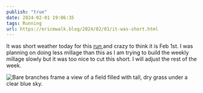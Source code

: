 ```yaml
---
publish: "true"
date: 2024-02-01 19:06:35
tags: Running
url: https://ericmwalk.blog/2024/02/01/it-was-short.html
---
```


It was short weather today for this [run ](https://strava.com/activities/10676407110)and crazy to think it is Feb 1st.  I was planning on doing less millage than this as I am trying to build the weekly millage slowly but it was too nice to cut this short. I will adjust the rest of the week.

![Bare branches frame a view of a field filled with tall, dry grass under a clear blue sky.](https://ericmwalk.blog/uploads/2024/img-7700.jpeg)